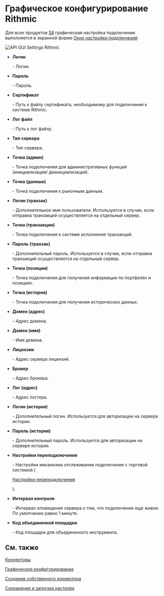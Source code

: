 # Графическое конфигурирование Rithmic

Для всех продуктов [S\#](StockSharpAbout.md) графическая настройка подключения выполняется в экранной форме [Окно настройки подключений](API_UI_ConnectorWindow.md):

![API GUI Settings Rithmic](~/images/API_GUI_Settings_Rithmic.png)

- **Логин**

   \- Логин.
- **Пароль**

   \- Пароль.
- **Сертификат**

   \- Путь к файлу сертификата, необходимому для подключения к системе Rithmic.
- **Лог файл**

   \- Путь к лог файлу.
- **Тип сервера**

   \- Тип сервера.
- **Точка (админ)**

   \- Точка подключения для административных функций (инициализация\/ деинициализация).
- **Точка (данные)**

   \- Точка подключения к рыночным данным.
- **Логин (транзак)**

   \- Дополнительное имя пользователя. Используется в случае, если отправка транзакций осуществляется на отдельный сервер.
- **Точка (транзакции)**

   \- Точка подключения к системе исполнения транзакций.
- **Пароль (транзак)**

   \- Дополнительный пароль. Используется в случае, если отправка транзакций осуществляется на отдельный сервер.
- **Точка (позиции)**

   \- Точка подключения для получения информации по портфелях и позициях.
- **Точка (история)**

   \- Точка подключения для получения исторических данных.
- **Домен (адрес)**

   \- Адрес домена.
- **Домен (имя)**

   \- Имя домена.
- **Лицензии**

   \- Адрес сервера лицензий.
- **Брокер**

   \- Адрес брокера.
- **Лог (адрес)**

   \- Адрес логгера.
- **Логин (история)**

   \- Дополнительный логин. Используется для авторизации на сервере истории.
- **Пароль (история)**

   \- Дополнительный пароль. Используется для авторизации на сервере истории.
- **Настройки переподключения**

   \- Настройки механизма отслеживания подключения с торговой системой (

  [Настройки переподключения](Reconnect.md)

  ). 
- **Интервал контроля**

   \- Интервал оповещения сервера о том, что подключение еще живое. По умолчанию равно 1 минуте. 
- **Код объединенной площадки**

   \- Код площадки для объединенного инструмента. 

## См. также

[Коннекторы](API_Connectors.md)

[Графическое конфигурирование](API_ConnectorsUIConfiguration.md)

[Создание собственного коннектора](ConnectorCreating.md)

[Сохранение и загрузка настроек](API_Connectors_SaveConnectorSettings.md)
